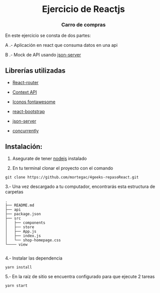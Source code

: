 <p>
    <h1 align="center"> Ejercicio de Reactjs </h1>
    <h3 align="center">Carro de compras</h3>
</p>

En este ejercicio se consta de dos partes:

A .- Aplicación en react que consuma datos en una api

B .- Mock de API usando [json-server](https://github.com/typicode/json-server)





## Librerías utilizadas

- [React-router](https://reactrouter.com/)

- [Context API](https://es.reactjs.org/docs/context.html)

- [Iconos fontawesome](https://fontawesome.com/icons?d=gallery&s=solid)

- [react-bootstrap](https://react-bootstrap.github.io/)

- [json-server](https://github.com/typicode/json-server)

- [concurrently](https://github.com/kimmobrunfeldt/concurrently#readme)




<h2>Instalación:</h2>

1. Asegurate de tener [nodejs](https://nodejs.org/es/) instalado

2. En tu terminal clonar el proyecto con el comando 

```
git clone https://github.com/mortegac/4geeks-repasoReact.git
```

3.- Una vez descargado a tu computador, encontrarás esta estructura de carpetas

```
.
├── README.md
├── api
├── package.json
├── src
│   ├── components
│   ├── store
│   ├── App.js
│   ├── index.js
│   └── shop-homepage.css
└──── view


```

4.- Instalar las dependencia

```
yarn install

```

5.- En la raíz de sitio se encuentra configurado para que ejecute 2 tareas

```
yarn start
```
